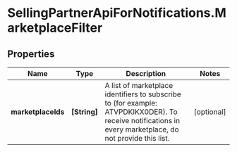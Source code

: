 # SellingPartnerApiForNotifications.MarketplaceFilter

## Properties

Name | Type | Description | Notes
------------ | ------------- | ------------- | -------------
**marketplaceIds** | **[String]** | A list of marketplace identifiers to subscribe to (for example: ATVPDKIKX0DER). To receive notifications in every marketplace, do not provide this list. | [optional] 


